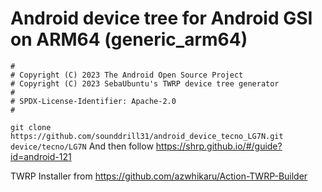 # Android device tree for Android GSI on ARM64 (generic_arm64)

```
#
# Copyright (C) 2023 The Android Open Source Project
# Copyright (C) 2023 SebaUbuntu's TWRP device tree generator
#
# SPDX-License-Identifier: Apache-2.0
#
```
```git clone https://github.com/sounddrill31/android_device_tecno_LG7N.git device/tecno/LG7N```
And then follow https://shrp.github.io/#/guide?id=android-121 

TWRP Installer from https://github.com/azwhikaru/Action-TWRP-Builder
